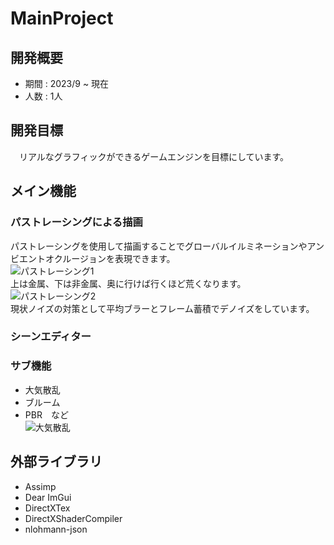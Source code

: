 # MainProject

## 開発概要
- 期間 : 2023/9 ~ 現在
- 人数 : 1人

## 開発目標
　リアルなグラフィックができるゲームエンジンを目標にしています。

## メイン機能
### パストレーシングによる描画
パストレーシングを使用して描画することでグローバルイルミネーションやアンビエントオクルージョンを表現できます。\
![パストレーシング1](https://github.com/user-attachments/assets/0c2965e4-12c0-45b2-a0ce-343d346e467c)\
上は金属、下は非金属、奥に行けば行くほど荒くなります。\
![パストレーシング2](https://github.com/user-attachments/assets/abb1bde6-14ef-402f-8705-4cdc44479dea)\
現状ノイズの対策として平均ブラーとフレーム蓄積でデノイズをしています。

### シーンエディター


### サブ機能
- 大気散乱
- ブルーム
- PBR　など\
![大気散乱](https://github.com/user-attachments/assets/11bf473c-85fc-4f8d-ac11-77eed10e54be)

## 外部ライブラリ
- Assimp
- Dear ImGui
- DirectXTex
- DirectXShaderCompiler
- nlohmann-json
